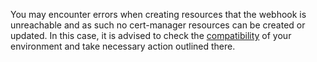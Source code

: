 You may encounter errors when creating resources that the webhook is unreachable
and as such no cert-manager resources can be created or updated. In this case,
it is advised to check the [compatibility](../../installation/compatibility/) of
your environment and take necessary action outlined there.
